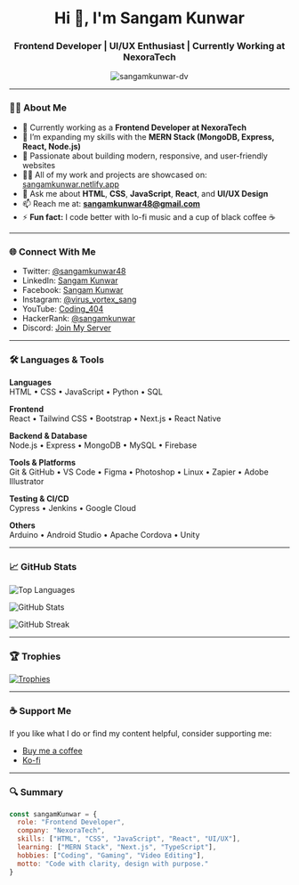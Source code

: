 <h1 align="center">Hi 👋, I'm Sangam Kunwar</h1>
<h3 align="center">Frontend Developer | UI/UX Enthusiast | Currently Working at NexoraTech</h3>

<p align="center">
  <img src="https://komarev.com/ghpvc/?username=sangamkunwar-dv&label=Profile%20views&color=0e75b6&style=flat" alt="sangamkunwar-dv" />
</p>

---

### 🧑‍💻 About Me

- 💼 Currently working as a **Frontend Developer at NexoraTech**
- 🌱 I’m expanding my skills with the **MERN Stack (MongoDB, Express, React, Node.js)**
- 🧠 Passionate about building modern, responsive, and user-friendly websites
- 👨‍💻 All of my work and projects are showcased on: [sangamkunwar.netlify.app](https://sangamkunwar.netlify.app)
- 💬 Ask me about **HTML**, **CSS**, **JavaScript**, **React**, and **UI/UX Design**
- 📫 Reach me at: **sangamkunwar48@gmail.com**
- ⚡ **Fun fact:** I code better with lo-fi music and a cup of black coffee ☕

---

### 🌐 Connect With Me

- Twitter: [@sangamkunwar48](https://twitter.com/sangamkunwar48)
- LinkedIn: [Sangam Kunwar](https://linkedin.com/in/sangamkunwar)
- Facebook: [Sangam Kunwar](https://fb.com/sangamkunwar)
- Instagram: [@virus_vortex_sang](https://instagram.com/virus_vortex_sang)
- YouTube: [Coding_404](https://www.youtube.com/c/coding_404)
- HackerRank: [@sangamkunwar](https://www.hackerrank.com/sangamkunwar)
- Discord: [Join My Server](https://discord.gg/sangamkunwar)

---

### 🛠️ Languages & Tools

**Languages**  
HTML • CSS • JavaScript • Python • SQL

**Frontend**  
React • Tailwind CSS • Bootstrap • Next.js • React Native

**Backend & Database**  
Node.js • Express • MongoDB • MySQL • Firebase

**Tools & Platforms**  
Git & GitHub • VS Code • Figma • Photoshop • Linux • Zapier • Adobe Illustrator

**Testing & CI/CD**  
Cypress • Jenkins • Google Cloud

**Others**  
Arduino • Android Studio • Apache Cordova • Unity

---

### 📈 GitHub Stats

<p align="left">
  <img src="https://github-readme-stats.vercel.app/api/top-langs?username=sangamkunwar-dv&show_icons=true&locale=en&layout=compact" alt="Top Languages" />
</p>

<p align="left">
  <img src="https://github-readme-stats.vercel.app/api?username=sangamkunwar-dv&show_icons=true&locale=en" alt="GitHub Stats" />
</p>

<p align="left">
  <img src="https://github-readme-streak-stats.herokuapp.com/?user=sangamkunwar-dv" alt="GitHub Streak" />
</p>

---

### 🏆 Trophies

<p align="left">
  <a href="https://github.com/ryo-ma/github-profile-trophy">
    <img src="https://github-profile-trophy.vercel.app/?username=sangamkunwar-dv&theme=darkhub&margin-w=10" alt="Trophies" />
  </a>
</p>

---

### ☕ Support Me

If you like what I do or find my content helpful, consider supporting me:

- [Buy me a coffee](https://www.buymeacoffee.com/sangamkunwar)
- [Ko-fi](https://ko-fi.com/sangamkunwar)

---

### 🔍 Summary

```js
const sangamKunwar = {
  role: "Frontend Developer",
  company: "NexoraTech",
  skills: ["HTML", "CSS", "JavaScript", "React", "UI/UX"],
  learning: ["MERN Stack", "Next.js", "TypeScript"],
  hobbies: ["Coding", "Gaming", "Video Editing"],
  motto: "Code with clarity, design with purpose."
}
